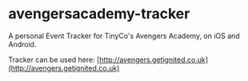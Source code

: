# avengersacademy-tracker
A personal Event Tracker for TinyCo's Avengers Academy, on iOS and Android.

Tracker can be used here: [http://avengers.getignited.co.uk](http://avengers.getignited.co.uk)